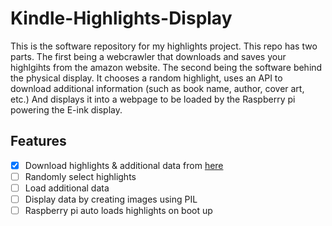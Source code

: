 # Kindle-Highlights-Display
This is the software repository for my highlights project. This repo has two parts. The first being a webcrawler that downloads and saves your highlgihts from the amazon website. The second being the software behind the physical display. It chooses a random highlight, uses an API to download additional information (such as book name, author, cover art, etc.) And displays it into a webpage to be loaded by the Raspberry pi powering the E-ink display.

## Features

 - [X] Download highlights & additional data from [here](https://read.amazon.com/kp/notebook)
 - [ ] Randomly select highlights
 - [ ] Load additional data
 - [ ] Display data by creating images using PIL
 - [ ] Raspberry pi auto loads highlights on boot up